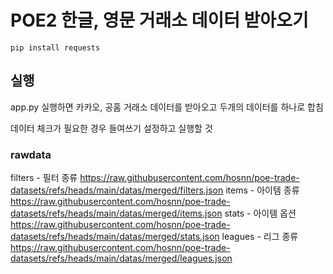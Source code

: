 # POE2 한글, 영문 거래소 데이터 받아오기

```
pip install requests
```

## 실행
app.py 실행하면 카카오, 공홈 거래소 데이터를 받아오고
두개의 데이터를 하나로 합침

데이터 체크가 필요한 경우 들여쓰기 설정하고 실행할 것

### rawdata
filters - 필터 종류
https://raw.githubusercontent.com/hosnn/poe-trade-datasets/refs/heads/main/datas/merged/filters.json
items - 아이템 종류
https://raw.githubusercontent.com/hosnn/poe-trade-datasets/refs/heads/main/datas/merged/items.json
stats - 아이템 옵션
https://raw.githubusercontent.com/hosnn/poe-trade-datasets/refs/heads/main/datas/merged/stats.json
leagues - 리그 종류
https://raw.githubusercontent.com/hosnn/poe-trade-datasets/refs/heads/main/datas/merged/leagues.json

